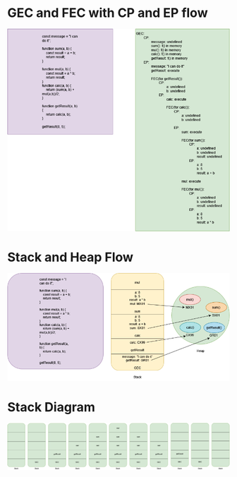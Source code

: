 # GEC and FEC with CP and EP flow

![alt text](<Exicution Context.drawio.png>)

# Stack and Heap Flow

![alt text](<Stack & Heap Flow.drawio(3).png>)

# Stack Diagram

![alt text](Stack.drawio(4).png)